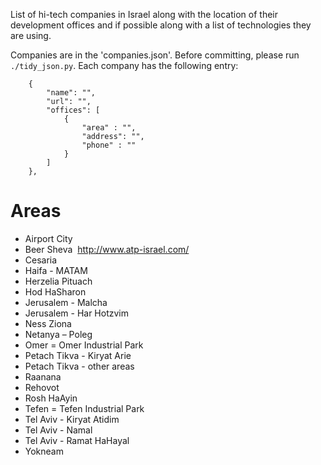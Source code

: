 List of hi-tech companies in Israel along with the location of their development offices
and if possible along with a list of technologies they are using.

Companies are in the 'companies.json'. Before committing, please run `./tidy_json.py`.
Each company has the following entry:

```
    {
        "name": "",
        "url": "",
        "offices": [
            {
                "area" : "",
                "address": "",
                "phone" : ""
            }
        ]
    },
```

# Areas

* Airport City
* Beer Sheva  http://www.atp-israel.com/
* Cesaria
* Haifa - MATAM
* Herzelia Pituach
* Hod HaSharon
* Jerusalem - Malcha
* Jerusalem - Har Hotzvim
* Ness Ziona
* Netanya – Poleg
* Omer = Omer Industrial Park
* Petach Tikva - Kiryat Arie
* Petach Tikva - other areas
* Raanana
* Rehovot
* Rosh HaAyin
* Tefen = Tefen Industrial Park
* Tel Aviv - Kiryat Atidim
* Tel Aviv - Namal
* Tel Aviv - Ramat HaHayal
* Yokneam

